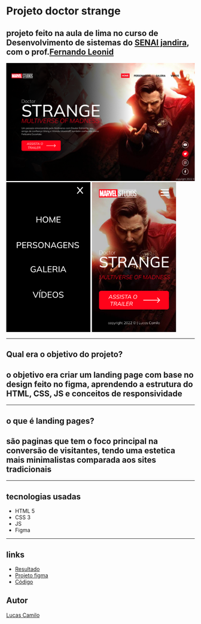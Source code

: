 # Projeto doctor strange

## projeto feito na aula de lima no curso de Desenvolvimento de sistemas do [SENAI jandira](https://jandira.sp.senai.br/curso/85566/127/tecnico-de-desenvolvimento-de-sistemas), com o prof.[Fernando Leonid](https://github.com/fernandoleonid)

<img src="./img/docstrange.png" width="800px">
<img src="./img/Android2.png" width="225px">  <img src="./img/Android1.png" width="225px">

--- 
## Qual era o objetivo do projeto?
## o objetivo era criar um landing page com base no design feito no figma, aprendendo a estrutura do HTML, CSS, JS e conceitos de responsividade
---
## o que é landing pages?
## são paginas que tem o foco principal na conversão de visitantes, tendo uma estetica mais minimalistas comparada aos sites tradicionais

---
## tecnologias usadas

- HTML 5
- CSS 3
- JS
- Figma

---
## links
- [Resultado](https://luscamilo.github.io/doctor-strange/)
- [Projeto figma](https://www.figma.com/file/p6AqHSvQa45puMJISA51aV/LIMA-Doutor-Estranho?node-id=12%3A61)
- [Código](https://github.com/LusCamilo/doctor-strange)

## Autor 
[Lucas Camilo](https://github.com/LusCamilo)
